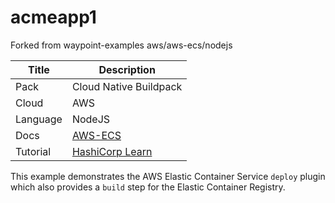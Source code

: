 # acmeapp1

Forked from waypoint-examples aws/aws-ecs/nodejs

|Title|Description|
|---|---|
|Pack|Cloud Native Buildpack|
|Cloud|AWS|
|Language|NodeJS|
|Docs|[AWS-ECS](https://www.waypointproject.io/plugins/aws-ecs)|
|Tutorial|[HashiCorp Learn](https://learn.hashicorp.com/tutorials/waypoint/aws-ecs)|

This example demonstrates the AWS Elastic Container Service `deploy` plugin
which also provides a `build` step for the Elastic Container Registry.
